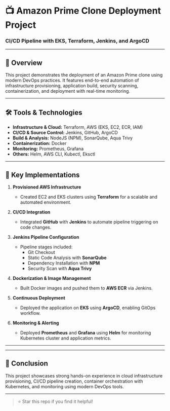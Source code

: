 # 📺 Amazon Prime Clone Deployment Project

### CI/CD Pipeline with EKS, Terraform, Jenkins, and ArgoCD

---

## 🚀 Overview

This project demonstrates the deployment of an Amazon Prime clone using modern DevOps practices. It features end-to-end automation of infrastructure provisioning, application build, security scanning, containerization, and deployment with real-time monitoring.

---

## 🛠️ Tools & Technologies

- **Infrastructure & Cloud:** Terraform, AWS (EKS, EC2, ECR, IAM)
- **CI/CD & Source Control:** Jenkins, GitHub, ArgoCD
- **Build & Analysis:** NodeJS (NPM), SonarQube, Aqua Trivy
- **Containerization:** Docker
- **Monitoring:** Prometheus, Grafana
- **Others:** Helm, AWS CLI, Kubectl, Eksctl

---

## 🧩 Key Implementations

1. **Provisioned AWS Infrastructure**  
   - Created EC2 and EKS clusters using **Terraform** for a scalable and automated environment.

2. **CI/CD Integration**  
   - Integrated **GitHub** with **Jenkins** to automate pipeline triggering on code changes.

3. **Jenkins Pipeline Configuration**  
   - Pipeline stages included:
     - Git Checkout  
     - Static Code Analysis with **SonarQube**  
     - Dependency Installation with **NPM**  
     - Security Scan with **Aqua Trivy**

4. **Dockerization & Image Management**  
   - Built Docker images and pushed them to **AWS ECR** via Jenkins.

5. **Continuous Deployment**  
   - Deployed the application on **EKS** using **ArgoCD**, enabling GitOps workflow.

6. **Monitoring & Alerting**  
   - Deployed **Prometheus** and **Grafana** using **Helm** for monitoring Kubernetes cluster and application metrics.

---


---

## 📌 Conclusion

This project showcases strong hands-on experience in cloud infrastructure provisioning, CI/CD pipeline creation, container orchestration with Kubernetes, and monitoring using modern DevOps tools.

---

> ⭐️ Star this repo if you find it helpful!
